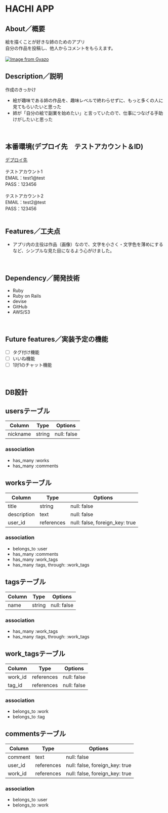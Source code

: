 # HACHI APP


## About／概要

絵を描くことが好きな姉のためのアプリ<br>
自分の作品を投稿し、他人からコメントをもらえます。
<br>
<br>
[![Image from Gyazo](https://i.gyazo.com/84ab377ced4122ac4f5a403d56c1f854.jpg)](https://gyazo.com/84ab377ced4122ac4f5a403d56c1f854)
<br>

## Description／説明

作成のきっかけ
- 絵が趣味である姉の作品を、趣味レベルで終わらせずに、もっと多くの人に見てもらいたいと思った
- 姉が「自分の絵で副業を始めたい」と言っていたので、仕事につなげる手助けがしたいと思った

<br>


## 本番環境(デプロイ先　テストアカウント＆ID)

[デプロイ先](https://hachi-app.herokuapp.com/)
<br><br>
テストアカウント1<br>
EMAIL：test1@test<br>
PASS：123456<br>
<br>
テストアカウント2<br>
EMAIL：test2@test<br>
PASS：123456<br>
<br>


## Features／工夫点

- アプリ内の主役は作品（画像）なので、文字を小さく・文字色を薄めにするなど、シンプルな見た目になるよう心がけました。
<br>

## Dependency／開発技術

- Ruby
- Ruby on Rails
- devise
- GitHub
- AWS/S3
<br>

## Future features／実装予定の機能

- [ ] タグ付け機能
- [ ] いいね機能
- [ ] 1対1のチャット機能
<br>

## DB設計

## usersテーブル
| Column   | Type   | Options     |
| -------- | ------ | ----------- |
| nickname | string | null: false |

### association
- has_many :works
- has_many :comments



## worksテーブル
| Column      | Type       | Options                            |
| ----------- | ---------- | ---------------------------------- |
| title       | string     | null: false                        |
| description | text       | null: false                        |
| user_id     | references | null: false, foreign_key: true     |

### association
- belongs_to :user
- has_many :comments
- has_many :work_tags
- has_many :tags, through: :work_tags



## tagsテーブル
| Column | Type   | Options     |
| ------ | ------ | ----------- |
| name   | string | null: false |

### association
- has_many :work_tags
- has_many :tags, through: :work_tags



## work_tagsテーブル
| Column  | Type       | Options     |
| ------- | ---------- | ----------- |
| work_id | references | null: false |
| tag_id  | references | null: false |

### association
- belongs_to :work
- belongs_to :tag



## commentsテーブル
| Column  | Type       | Options                        |
| ------- | ---------- | ------------------------------ |
| comment | text       | null: false                    |
| user_id | references | null: false, foreign_key: true |
| work_id | references | null: false, foreign_key: true |

### association
- belongs_to :user
- belongs_to :work
